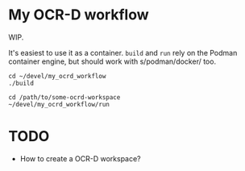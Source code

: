 My OCR-D workflow
=================

WIP.

It's easiest to use it as a container. `build` and `run` rely on the Podman
container engine, but should work with s/podman/docker/ too.

~~~
cd ~/devel/my_ocrd_workflow
./build
~~~

~~~
cd /path/to/some-ocrd-workspace
~/devel/my_ocrd_workflow/run
~~~


TODO
====
* How to create a OCR-D workspace?
